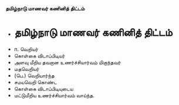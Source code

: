 **தமிழ்நாடு மாணவர் கணினித் திட்டம்**
- # தமிழ்நாடு மாணவர் கணினித் திட்டம்
- n. வெறியர்
- கொள்கை விடாப்பிடியர்
- அளவு மீறிய தவறான உணர்ச்சியார்வம் மிகுந்தவர்
- மதவெறியர்
- (பெ.) வெறியார்ந்த
- சமயவெறி கொண்ட
- கொள்கை விடாப்பிடியுடைய
- மட்டுமீறிய உணர்ச்சியார்வம் வாய்ந்த.

